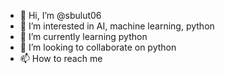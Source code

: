 - 👋 Hi, I’m @sbulut06
- 👀 I’m interested in AI, machine learning, python
- 🌱 I’m currently learning python
- 💞️ I’m looking to collaborate on python
- 📫 How to reach me 
<!---
sbulut06/sbulut06 is a ✨ special ✨ repository because its `README.md` (this file) appears on your GitHub profile.
You can click the Preview link to take a look at your changes.
--->
